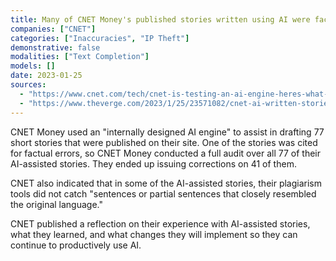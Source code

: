 ```yaml
---
title: Many of CNET Money's published stories written using AI were factually incorrect
companies: ["CNET"]
categories: ["Inaccuracies", "IP Theft"]
demonstrative: false
modalities: ["Text Completion"]
models: []
date: 2023-01-25
sources:
  - "https://www.cnet.com/tech/cnet-is-testing-an-ai-engine-heres-what-weve-learned-mistakes-and-all/"
  - "https://www.theverge.com/2023/1/25/23571082/cnet-ai-written-stories-errors-corrections-red-ventures"
---
```


CNET Money used an "internally designed AI engine" to assist in drafting 77 short stories that were published on their site. One of the stories was cited for factual errors, so CNET Money conducted a full audit over all 77 of their AI-assisted stories. They ended up issuing corrections on 41 of them.

CNET also indicated that in some of the AI-assisted stories, their plagiarism tools did not catch "sentences or partial sentences that closely resembled the original language."

CNET published a reflection on their experience with AI-assisted stories, what they learned, and what changes they will implement so they can continue to productively use AI. 
